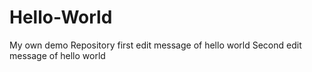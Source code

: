 # Hello-World
My own demo Repository
first edit message of hello world
Second edit message of hello world
